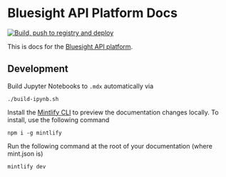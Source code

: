 # Bluesight API Platform Docs

[![Build, push to registry and deploy](https://github.com/bluesightai/docs/actions/workflows/build-and-deploy.yml/badge.svg)](https://github.com/bluesightai/docs/actions/workflows/build-and-deploy.yml)

This is docs for the [Bluesight API platform](https://github.com/bluesightai/platform).

## Development

Build Jupyter Notebooks to `.mdx` automatically via

```
./build-ipynb.sh
```

Install the [Mintlify CLI](https://www.npmjs.com/package/mintlify) to preview the documentation changes locally. To install, use the following command

```
npm i -g mintlify
```

Run the following command at the root of your documentation (where mint.json is)

```
mintlify dev
```
